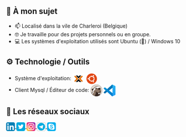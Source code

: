 ## 👨 À mon sujet

- 📫 Localisé dans la vile de Charleroi (Belgique)
- 🤓 Je travaille pour des projets personnels ou en groupe.
- 💻 Les systèmes d'exploitation utilisés sont Ubuntu (🐧) / Windows 10

## ⚙️ Technologie / Outils
- Système d'exploitation: <a href="https://www.proxmox.com/en/" target="_blank"><img align="center" src="/img/Proxmox_x32.png"></img></a> <a href="https://ubuntu.com/download" target="_blank"><img align="center" src="img/Ubuntu_x32.png"></img></a>
- Client Mysql / Éditeur de code: <a href="https://dbeaver.io/" target="_blank"><img align="center" src="/img/DBeaver_x32.png"></img></a> <a href="https://code.visualstudio.com/" target="_blank"><img align="center" src="img/VSCode_x32.png"></img></a>

## 🔗 Les réseaux sociaux
<p align="left">
  <a href="https://www.linkedin.com/in/mario-cnockaert-08a33a1a4/" target="_blank">
    <img align="center" src="/img/Linkedin_x24.png"></img>
  </a>
  <a href="https://twitter.com/MarioC_IRL" target="_blank">
     <img align="center" src="/img/Twitter_x24.png"></img>
  </a>
  <a href="https://www.instagram.com/mario_cnockaert/" target="_blank">
    <img align="center" src="/img/Instagram_x24.png"></img>
  </a>
  <a href="https://t.me/MCnockaert" target="blank">
     <img align="center" src="/img/Telegram_x24.png"></img>
  </a>
  <a href="https://join.skype.com/invite/nEaHe5Vka9Jj" target="_blank">
    <img align="center" src="/img/Skype_x24.png"></img>
  </a>
</p>
